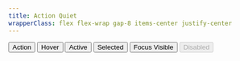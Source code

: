 ```yaml
---
title: Action Quiet
wrapperClass: flex flex-wrap gap-8 items-center justify-center
---
```


<button class="vv-button vv-button--action-quiet">
   Action
</button>

<button class="vv-button vv-button--action-quiet hover">
    Hover
</button>

<button class="vv-button vv-button--action-quiet active">
    Active
</button>

<button class="vv-button vv-button--action-quiet selected">
    Selected
</button>

<button class="vv-button vv-button--action-quiet focus-visible">
    Focus Visible
</button>

<button class="vv-button vv-button--action-quiet" disabled>
    Disabled
</button>
